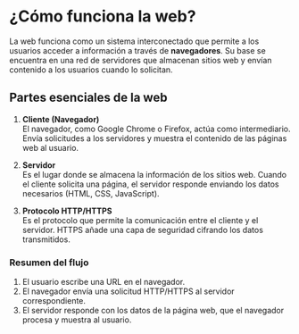 # ¿Cómo funciona la web?

La web funciona como un sistema interconectado que permite a los usuarios acceder a información a través de **navegadores**. Su base se encuentra en una red de servidores que almacenan sitios web y envían contenido a los usuarios cuando lo solicitan.

## Partes esenciales de la web

1. **Cliente (Navegador)**  
   El navegador, como Google Chrome o Firefox, actúa como intermediario. Envía solicitudes a los servidores y muestra el contenido de las páginas web al usuario.

2. **Servidor**  
   Es el lugar donde se almacena la información de los sitios web. Cuando el cliente solicita una página, el servidor responde enviando los datos necesarios (HTML, CSS, JavaScript).

3. **Protocolo HTTP/HTTPS**  
   Es el protocolo que permite la comunicación entre el cliente y el servidor. HTTPS añade una capa de seguridad cifrando los datos transmitidos.

### Resumen del flujo
1. El usuario escribe una URL en el navegador.  
2. El navegador envía una solicitud HTTP/HTTPS al servidor correspondiente.  
3. El servidor responde con los datos de la página web, que el navegador procesa y muestra al usuario.
